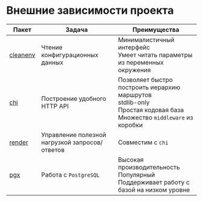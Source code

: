 # Внешние зависимости проекта

| Пакет                                                  | Задача                                         | Преимущества                                                                                                                 |
|--------------------------------------------------------|------------------------------------------------|------------------------------------------------------------------------------------------------------------------------------|
| [cleanenv](https://github.com/ilyakaznacheev/cleanenv) | Чтение конфигурационных данных                 | Минималистичный интерфейс<br/>Умеет читать параметры из переменных окружения                                                 |
| [chi](https://github.com/go-chi/chi)                   | Построение удобного HTTP API                   | Позволяет быстро построить иерархию маршрутов<br/>stdlib-only<br/>Простая кодовая база<br/>Множество `middleware` из коробки |
| [render](https://github.com/go-chi/render)             | Управление полезной нагрузкой запросов/ответов | Совместим с `chi`                                                                                                            |
| [pgx](https://github.com/jackc/pgx)                    | Работа с `PostgreSQL`                          | Высокая производительность<br/>Популярный<br/>Поддерживает работу с базой на низком уровне                                   |
